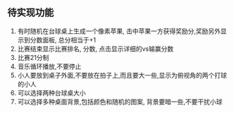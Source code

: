 ## 待实现功能

1. 有时随机在台球桌上生成一个像素苹果, 击中苹果一方获得奖励分,奖励另外显示到分数面板, 总分相当于+1
2. 比赛结束显示比赛排名, 分数, 点击显示详细的vs输赢分数
3. 比赛21分制
4. 音乐循环播放,不要停止
5. 小人要放到桌子外面,不要放在拍子上,而且要大一些,显示为俯视角的两个打球的小人
6. 可以选择两种台球桌大小
7. 可以选择多种桌面背景,包括颜色和随机的图案, 背景要暗一些,不要干扰小球 